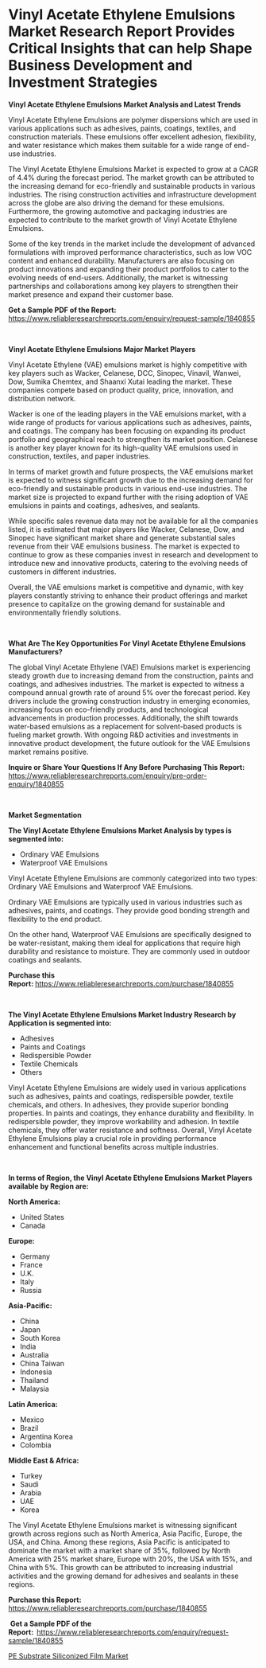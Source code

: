 <p><h1>Vinyl Acetate Ethylene Emulsions Market Research Report Provides Critical Insights that can help Shape Business Development and Investment Strategies</h1></p><p><strong>Vinyl Acetate Ethylene Emulsions Market Analysis and Latest Trends</strong></p>
<p><p>Vinyl Acetate Ethylene Emulsions are polymer dispersions which are used in various applications such as adhesives, paints, coatings, textiles, and construction materials. These emulsions offer excellent adhesion, flexibility, and water resistance which makes them suitable for a wide range of end-use industries.</p><p>The Vinyl Acetate Ethylene Emulsions Market is expected to grow at a CAGR of 4.4% during the forecast period. The market growth can be attributed to the increasing demand for eco-friendly and sustainable products in various industries. The rising construction activities and infrastructure development across the globe are also driving the demand for these emulsions. Furthermore, the growing automotive and packaging industries are expected to contribute to the market growth of Vinyl Acetate Ethylene Emulsions.</p><p>Some of the key trends in the market include the development of advanced formulations with improved performance characteristics, such as low VOC content and enhanced durability. Manufacturers are also focusing on product innovations and expanding their product portfolios to cater to the evolving needs of end-users. Additionally, the market is witnessing partnerships and collaborations among key players to strengthen their market presence and expand their customer base.</p></p>
<p><strong>Get a Sample PDF of the Report:&nbsp;</strong> <a href="https://www.reliableresearchreports.com/enquiry/request-sample/1840855">https://www.reliableresearchreports.com/enquiry/request-sample/1840855</a></p>
<p>&nbsp;</p>
<p><strong>Vinyl Acetate Ethylene Emulsions Major Market Players</strong></p>
<p><p>Vinyl Acetate Ethylene (VAE) emulsions market is highly competitive with key players such as Wacker, Celanese, DCC, Sinopec, Vinavil, Wanwei, Dow, Sumika Chemtex, and Shaanxi Xutai leading the market. These companies compete based on product quality, price, innovation, and distribution network.</p><p>Wacker is one of the leading players in the VAE emulsions market, with a wide range of products for various applications such as adhesives, paints, and coatings. The company has been focusing on expanding its product portfolio and geographical reach to strengthen its market position. Celanese is another key player known for its high-quality VAE emulsions used in construction, textiles, and paper industries.</p><p>In terms of market growth and future prospects, the VAE emulsions market is expected to witness significant growth due to the increasing demand for eco-friendly and sustainable products in various end-use industries. The market size is projected to expand further with the rising adoption of VAE emulsions in paints and coatings, adhesives, and sealants.</p><p>While specific sales revenue data may not be available for all the companies listed, it is estimated that major players like Wacker, Celanese, Dow, and Sinopec have significant market share and generate substantial sales revenue from their VAE emulsions business. The market is expected to continue to grow as these companies invest in research and development to introduce new and innovative products, catering to the evolving needs of customers in different industries.</p><p>Overall, the VAE emulsions market is competitive and dynamic, with key players constantly striving to enhance their product offerings and market presence to capitalize on the growing demand for sustainable and environmentally friendly solutions.</p></p>
<p>&nbsp;</p>
<p><strong>What Are The Key Opportunities For Vinyl Acetate Ethylene Emulsions Manufacturers?</strong></p>
<p><p>The global Vinyl Acetate Ethylene (VAE) Emulsions market is experiencing steady growth due to increasing demand from the construction, paints and coatings, and adhesives industries. The market is expected to witness a compound annual growth rate of around 5% over the forecast period. Key drivers include the growing construction industry in emerging economies, increasing focus on eco-friendly products, and technological advancements in production processes. Additionally, the shift towards water-based emulsions as a replacement for solvent-based products is fueling market growth. With ongoing R&D activities and investments in innovative product development, the future outlook for the VAE Emulsions market remains positive.</p></p>
<p><strong>Inquire or Share Your Questions If Any Before Purchasing This Report:</strong> <a href="https://www.reliableresearchreports.com/enquiry/pre-order-enquiry/1840855">https://www.reliableresearchreports.com/enquiry/pre-order-enquiry/1840855</a></p>
<p>&nbsp;</p>
<p><strong>Market Segmentation</strong></p>
<p><strong>The Vinyl Acetate Ethylene Emulsions Market Analysis by types is segmented into:</strong></p>
<p><ul><li>Ordinary VAE Emulsions</li><li>Waterproof VAE Emulsions</li></ul></p>
<p><p>Vinyl Acetate Ethylene Emulsions are commonly categorized into two types: Ordinary VAE Emulsions and Waterproof VAE Emulsions. </p><p>Ordinary VAE Emulsions are typically used in various industries such as adhesives, paints, and coatings. They provide good bonding strength and flexibility to the end product.</p><p>On the other hand, Waterproof VAE Emulsions are specifically designed to be water-resistant, making them ideal for applications that require high durability and resistance to moisture. They are commonly used in outdoor coatings and sealants.</p></p>
<p><strong>Purchase this Report:&nbsp;</strong><a href="https://www.reliableresearchreports.com/purchase/1840855">https://www.reliableresearchreports.com/purchase/1840855</a></p>
<p>&nbsp;</p>
<p><strong>The Vinyl Acetate Ethylene Emulsions Market Industry Research by Application is segmented into:</strong></p>
<p><ul><li>Adhesives</li><li>Paints and Coatings</li><li>Redispersible Powder</li><li>Textile Chemicals</li><li>Others</li></ul></p>
<p><p>Vinyl Acetate Ethylene Emulsions are widely used in various applications such as adhesives, paints and coatings, redispersible powder, textile chemicals, and others. In adhesives, they provide superior bonding properties. In paints and coatings, they enhance durability and flexibility. In redispersible powder, they improve workability and adhesion. In textile chemicals, they offer water resistance and softness. Overall, Vinyl Acetate Ethylene Emulsions play a crucial role in providing performance enhancement and functional benefits across multiple industries.</p></p>
<p>&nbsp;</p>
<p><strong>In terms of Region, the Vinyl Acetate Ethylene Emulsions Market Players available by Region are:</strong></p>
<p>
    <p> <strong> North America: </strong>
        <ul>
            <li>United States</li>
            <li>Canada</li>
        </ul>
        </p> 
    <p> <strong> Europe: </strong>
        <ul>
            <li>Germany</li>
            <li>France</li>
            <li>U.K.</li>
            <li>Italy</li>
            <li>Russia</li>
        </ul>
        </p> 
    <p> <strong> Asia-Pacific: </strong>
        <ul>
            <li>China</li>
            <li>Japan</li>
            <li>South Korea</li>
            <li>India</li>
            <li>Australia</li>
            <li>China Taiwan</li>
            <li>Indonesia</li>
            <li>Thailand</li>
            <li>Malaysia</li>
        </ul>
        </p> 
    <p> <strong> Latin America: </strong>
        <ul>
            <li>Mexico</li>
            <li>Brazil</li>
            <li>Argentina Korea</li>
            <li>Colombia</li>
        </ul>
        </p> 
    <p> <strong> Middle East & Africa: </strong>
        <ul>
            <li>Turkey</li>
            <li>Saudi</li>
            <li>Arabia</li>
            <li>UAE</li>
            <li>Korea</li>
        </ul>
    </p>
    </p>
<p><p>The Vinyl Acetate Ethylene Emulsions market is witnessing significant growth across regions such as North America, Asia Pacific, Europe, the USA, and China. Among these regions, Asia Pacific is anticipated to dominate the market with a market share of 35%, followed by North America with 25% market share, Europe with 20%, the USA with 15%, and China with 5%. This growth can be attributed to increasing industrial activities and the growing demand for adhesives and sealants in these regions.</p></p>
<p><strong>Purchase this Report: </strong><a href="https://www.reliableresearchreports.com/purchase/1840855">https://www.reliableresearchreports.com/purchase/1840855</a></p>
<p>&nbsp;<strong>Get a Sample PDF of the Report:&nbsp;&nbsp;</strong><a href="https://www.reliableresearchreports.com/enquiry/request-sample/1840855">https://www.reliableresearchreports.com/enquiry/request-sample/1840855</a></p>
<p><strong></strong></p>
<p><p><a href="https://github.com/nicholepatriciadoylenwnrjr0/Market-Research-Report-List-1/blob/main/pe-substrate-siliconized-film-market.md">PE Substrate Siliconized Film Market</a></p></p>